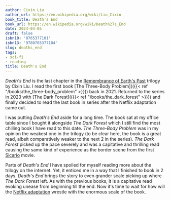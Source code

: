 ```yaml
---
author: Cixin Liu
author_url: https://en.wikipedia.org/wiki/Liu_Cixin
book_title: Death's End
book_url: https://en.wikipedia.org/wiki/Death%27s_End
date: 2024-04-05
draft: false
isbn10: '0765377101'
isbn13: '9780765377104'
slug: deaths_end
tags:
- sci-fi
- reading
title: Death's End
---
```


_Death's End_ is the last chapter in the [Remembrance of Earth's Past](https://en.wikipedia.org/wiki/Remembrance_of_Earth%27s_Past) trilogy by Cixin Liu. I read the first book [The Three-Body Problem](({{< ref "/books/the_three-body_problem" >}})) back in 2021. Returned to the series in 2023 with [The Dark Forest](({{< ref "/books/the_dark_forest" >}})) and finally decided to read the last book in series after the Netflix adaptation came out.

I was putting _Death's End_ aside for a long time. The book sat at my office table since I bought it alongside _The Dark Forest_ which I still find the most chilling book I have read to this date. _The Three-Body Problem_ was in my opinion the weakest one in the trilogy (to be clear here, the book is a great read, albeit comparatively weaker to the next 2 in the series). _The Dark Forest_ picked up the pace severely and was a capitative and thrilling read causing the same kind of experience as the border scene from the first [Sicario](https://en.wikipedia.org/wiki/Sicario_(2015_film)) movie.

Parts of _Death's End_ I have spoiled for myself reading more about the trilogy on the internet. Yet, it enticed me in a way that I finished to book in 2 days. _Death's End_ brings the story to even grander scale picking up where _The Dark Forest_ left. As with the previous books, it is a capitative read evoking unease from beginning till the end. Now it's time to wait for how will the [Netflix adaptation](https://en.wikipedia.org/wiki/3_Body_Problem_(TV_series)) wrestle with the enormous scale of the book.

